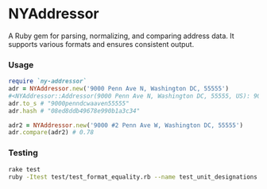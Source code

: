 # NYAddressor
A Ruby gem for parsing, normalizing, and comparing address data. It supports various formats and ensures consistent output.

### Usage
```ruby
require `ny-addressor`
adr = NYAddressor.new('9000 Penn Ave N, Washington DC, 55555')
#<NYAddressor::Addressor(9000 Penn Ave N, Washington DC, 55555, US): 9000penndcwaaven55555
adr.to_s # "9000penndcwaaven55555"
adr.hash # "08ed8ddb49678e990b1a3c34"

adr2 = NYAddressor.new('9000 #2 Penn Ave W, Washington DC, 55555')
adr.compare(adr2) # 0.78
```


### Testing
```bash
rake test
ruby -Itest test/test_format_equality.rb --name test_unit_designations
```
